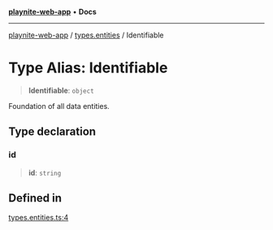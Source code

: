 [**playnite-web-app**](../../README.md) • **Docs**

***

[playnite-web-app](../../README.md) / [types.entities](../README.md) / Identifiable

# Type Alias: Identifiable

> **Identifiable**: `object`

Foundation of all data entities.

## Type declaration

### id

> **id**: `string`

## Defined in

[types.entities.ts:4](https://github.com/andrew-codes/playnite-web/blob/0e494bd5030dd5c7e7749bd81ab0cafd0a06b65c/apps/playnite-web/src/server/data/types.entities.ts#L4)
